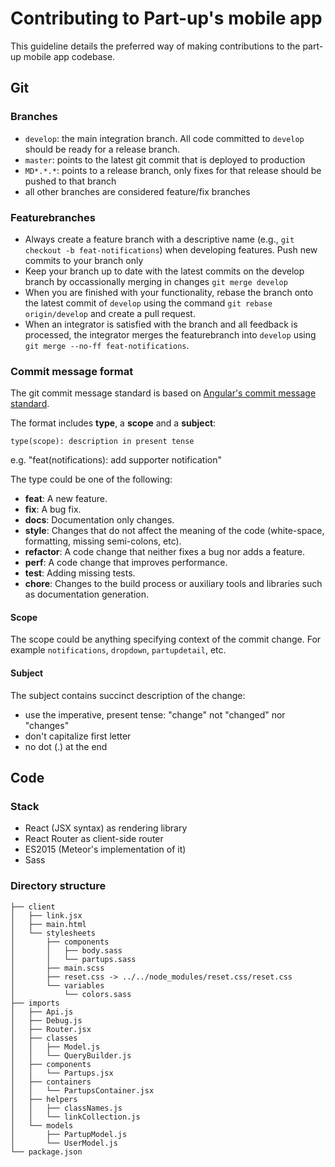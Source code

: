 # Contributing to Part-up's mobile app

This guideline details the preferred way of making contributions to the part-up mobile app codebase.

## Git

### Branches
- `develop`: the main integration branch. All code committed to `develop` should be ready for a release branch.
- `master`: points to the latest git commit that is deployed to production
- `MD*.*.*`: points to a release branch, only fixes for that release should be pushed to that branch
- all other branches are considered feature/fix branches

### Featurebranches
- Always create a feature branch with a descriptive name (e.g., `git checkout -b feat-notifications`) when developing features. Push new commits to your branch only
- Keep your branch up to date with the latest commits on the develop branch by occassionally merging in changes `git merge develop`
- When you are finished with your functionality, rebase the branch onto the latest commit of `develop` using the command `git rebase origin/develop` and create a pull request.
- When an integrator is satisfied with the branch and all feedback is processed, the integrator merges the featurebranch into `develop` using `git merge --no-ff feat-notifications`.

### Commit message format
The git commit message standard is based on [Angular's commit message standard](https://github.com/angular/angular.js/blob/master/CONTRIBUTING.md).

The format includes **type**, a **scope** and a **subject**:
```
type(scope): description in present tense
```

e.g. "feat(notifications): add supporter notification"

The type could be one of the following:
- **feat**: A new feature.
- **fix**: A bug fix.
- **docs**: Documentation only changes.
- **style**: Changes that do not affect the meaning of the code (white-space, formatting, missing semi-colons, etc).
- **refactor**: A code change that neither fixes a bug nor adds a feature.
- **perf**: A code change that improves performance.
- **test**: Adding missing tests.
- **chore**: Changes to the build process or auxiliary tools and libraries such as documentation generation.

#### Scope
The scope could be anything specifying context of the commit change. For example `notifications`, `dropdown`, `partupdetail`, etc.

#### Subject
The subject contains succinct description of the change:

* use the imperative, present tense: "change" not "changed" nor "changes"
* don't capitalize first letter
* no dot (.) at the end

## Code

### Stack
- React (JSX syntax) as rendering library
- React Router as client-side router
- ES2015 (Meteor's implementation of it)
- Sass

### Directory structure
    ├── client
    │   ├── link.jsx
    │   ├── main.html
    │   └── stylesheets
    │       ├── components
    │       │   ├── body.sass
    │       │   └── partups.sass
    │       ├── main.scss
    │       ├── reset.css -> ../../node_modules/reset.css/reset.css
    │       └── variables
    │           └── colors.sass
    ├── imports
    │   ├── Api.js
    │   ├── Debug.js
    │   ├── Router.jsx
    │   ├── classes
    │   │   ├── Model.js
    │   │   └── QueryBuilder.js
    │   ├── components
    │   │   └── Partups.jsx
    │   ├── containers
    │   │   └── PartupsContainer.jsx
    │   ├── helpers
    │   │   ├── classNames.js
    │   │   └── linkCollection.js
    │   └── models
    │       ├── PartupModel.js
    │       └── UserModel.js
    └── package.json
